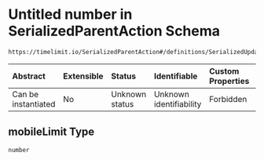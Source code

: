 # Untitled number in SerializedParentAction Schema

```txt
https://timelimit.io/SerializedParentAction#/definitions/SerializedUpdateCategoryBatteryLimitAction/properties/mobileLimit
```



| Abstract            | Extensible | Status         | Identifiable            | Custom Properties | Additional Properties | Access Restrictions | Defined In                                                                                        |
| :------------------ | :--------- | :------------- | :---------------------- | :---------------- | :-------------------- | :------------------ | :------------------------------------------------------------------------------------------------ |
| Can be instantiated | No         | Unknown status | Unknown identifiability | Forbidden         | Allowed               | none                | [SerializedParentAction.schema.json\*](SerializedParentAction.schema.json "open original schema") |

## mobileLimit Type

`number`
